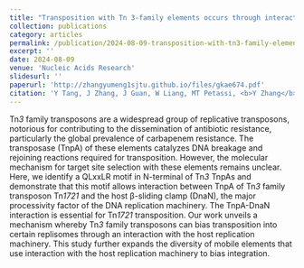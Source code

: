 ```yaml
---
title: "Transposition with Tn 3-family elements occurs through interaction with the host β-sliding clamp processivity factor"
collection: publications
category: articles
permalink: /publication/2024-08-09-transposition-with-tn3-family-elements
excerpt: ''
date: 2024-08-09
venue: 'Nucleic Acids Research'
slidesurl: ''
paperurl: 'http://zhangyumeng1sjtu.github.io/files/gkae674.pdf'
citation: 'Y Tang, J Zhang, J Guan, W Liang, MT Petassi, <b>Y Zhang</b>, X Jiang, M Wang, W Wu, HY Ou & JE Peters. (2024) Transposition with Tn 3-family elements occurs through interaction with the host β-sliding clamp processivity factor. <i>Nucleic Acids Research</i>, 52(17), 10416-10430.'
---
```

Tn*3* family transposons are a widespread group of replicative transposons, notorious for contributing to the dissemination of antibiotic resistance, particularly the global prevalence of carbapenem resistance. The transposase (TnpA) of these elements catalyzes DNA breakage and rejoining reactions required for transposition. However, the molecular mechanism for target site selection with these elements remains unclear. Here, we identify a QLxxLR motif in N-terminal of Tn*3* TnpAs and demonstrate that this motif allows interaction between TnpA of Tn*3* family transposon Tn*1721* and the host β-sliding clamp (DnaN), the major processivity factor of the DNA replication machinery. The TnpA-DnaN interaction is essential for Tn*1721* transposition. Our work unveils a mechanism whereby Tn*3* family transposons can bias transposition into certain replisomes through an interaction with the host replication machinery. This study further expands the diversity of mobile elements that use interaction with the host replication machinery to bias integration.
